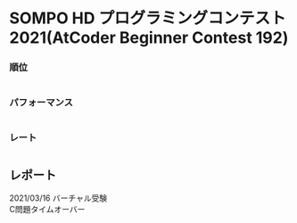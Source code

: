 # SOMPO HD プログラミングコンテスト2021(AtCoder Beginner Contest 192)

### 順位
# 
### パフォーマンス
# 
### レート
# 
## レポート
2021/03/16 バーチャル受験  
C問題タイムオーバー
